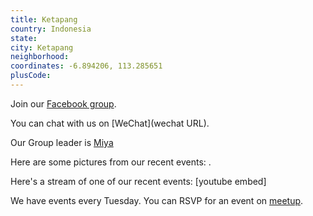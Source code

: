 ```yaml
---
title: Ketapang
country: Indonesia
state: 
city: Ketapang
neighborhood: 
coordinates: -6.894206, 113.285651
plusCode:
---
```

Join our [Facebook group](https://www.facebook.com/groups/free.code.camp.ketapang).

You can chat with us on [WeChat](wechat URL).

Our Group leader is [Miya](freecodecamp.org/miya)

Here are some pictures from our recent events:
![]().

Here's a stream of one of our recent events:
[youtube embed]

We have events every Tuesday. You can RSVP for an event on [meetup](meetupurl).
